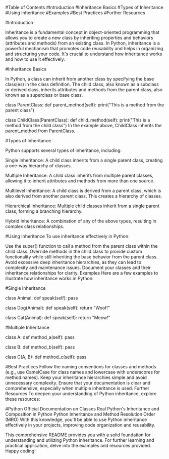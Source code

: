 #Table of Contents
#Introduction
#Inheritance Basics
#Types of Inheritance
#Using Inheritance
#Examples
#Best Practices
#Further Resources

#Introduction

Inheritance is a fundamental concept in object-oriented programming that allows you to create a new class by inheriting properties and behaviors (attributes and methods) from an existing class. In Python, inheritance is a powerful mechanism that promotes code reusability and helps in organizing and structuring your code. It's crucial to understand how inheritance works and how to use it effectively.

#Inheritance Basics

In Python, a class can inherit from another class by specifying the base class(es) in the class definition. The child class, also known as a subclass or derived class, inherits attributes and methods from the parent class, also known as a superclass or base class.

class ParentClass:
def parent_method(self):
print("This is a method from the parent class")

class ChildClass(ParentClass):
def child_method(self):
print("This is a method from the child class")
In the example above, ChildClass inherits the parent_method from ParentClass.

#Types of Inheritance

Python supports several types of inheritance, including:

Single Inheritance: A child class inherits from a single parent class, creating a one-way hierarchy of classes.

Multiple Inheritance: A child class inherits from multiple parent classes, allowing it to inherit attributes and methods from more than one source.

Multilevel Inheritance: A child class is derived from a parent class, which is also derived from another parent class. This creates a hierarchy of classes.

Hierarchical Inheritance: Multiple child classes inherit from a single parent class, forming a branching hierarchy.

Hybrid Inheritance: A combination of any of the above types, resulting in complex class relationships.

#Using Inheritance
To use inheritance effectively in Python:

Use the super() function to call a method from the parent class within the child class.
Override methods in the child class to provide custom functionality while still inheriting the base behavior from the parent class.
Avoid excessive deep inheritance hierarchies, as they can lead to complexity and maintenance issues.
Document your classes and their inheritance relationships for clarity.
Examples
Here are a few examples to illustrate how inheritance works in Python:

#Single Inheritance

class Animal:
def speak(self):
pass

class Dog(Animal):
def speak(self):
return "Woof!"

class Cat(Animal):
def speak(self):
return "Meow!"

#Multiple Inheritance

class A:
def method_a(self):
pass

class B:
def method_b(self):
pass

class C(A, B):
def method_c(self):
pass

#Best Practices
Follow the naming conventions for classes and methods (e.g., use CamelCase for class names and lowercase with underscores for method names).
Keep your inheritance hierarchies simple and avoid unnecessary complexity.
Ensure that your documentation is clear and comprehensive, especially when multiple inheritance is used.
Further Resources
To deepen your understanding of Python inheritance, explore these resources:

#Python Official Documentation on Classes
Real Python's Inheritance and Composition in Python
Python Inheritance and Method Resolution Order (MRO)
With this knowledge, you'll be able to use Python inheritance effectively in your projects, improving code organization and reusability.

This comprehensive README provides you with a solid foundation for understanding and utilizing Python inheritance. For further learning and practical application, delve into the examples and resources provided. Happy coding!
